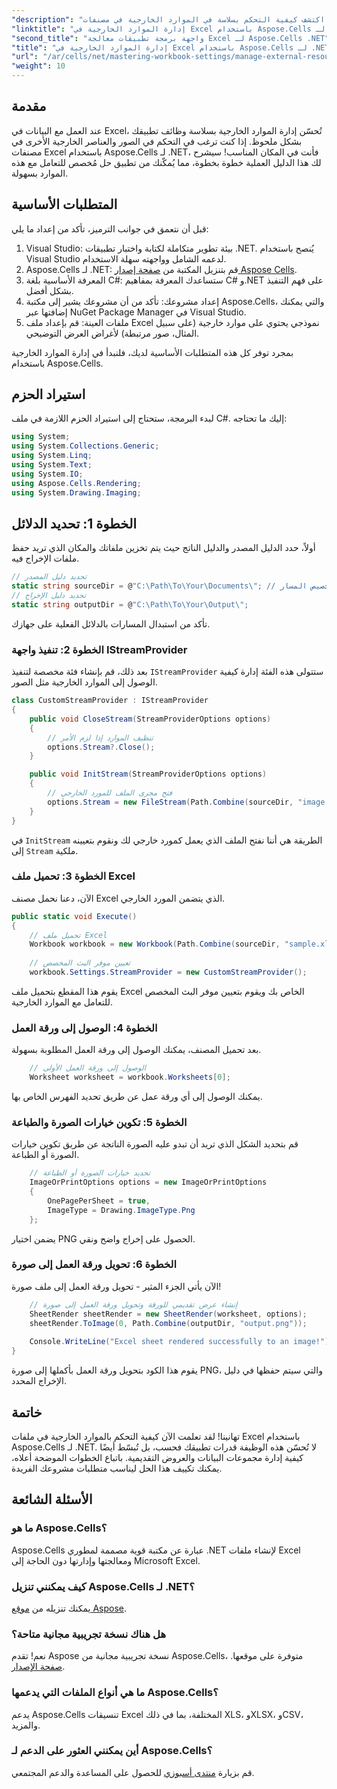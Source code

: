 ```yaml
---
"description": "اكتشف كيفية التحكم بسلاسة في الموارد الخارجية في مصنفات Excel باستخدام Aspose.Cells لـ .NET. يرشدك هذا الدليل الشامل خلال كل خطوة، بدءًا من تنفيذ موفر تدفق مخصص ووصولًا إلى عرض أوراق العمل."
"linktitle": "إدارة الموارد الخارجية في Excel باستخدام Aspose.Cells لـ .NET"
"second_title": "واجهة برمجة تطبيقات معالجة Excel لـ Aspose.Cells .NET"
"title": "إدارة الموارد الخارجية في Excel باستخدام Aspose.Cells لـ .NET"
"url": "/ar/cells/net/mastering-workbook-settings/manage-external-resources-in-excel/"
"weight": 10
---
```


## مقدمة

عند العمل مع البيانات في Excel، تُحسّن إدارة الموارد الخارجية بسلاسة وظائف تطبيقك بشكل ملحوظ. إذا كنت ترغب في التحكم في الصور والعناصر الخارجية الأخرى في مصنفات Excel باستخدام Aspose.Cells لـ .NET، فأنت في المكان المناسب! سيشرح لك هذا الدليل العملية خطوة بخطوة، مما يُمكّنك من تطبيق حل مُخصص للتعامل مع هذه الموارد بسهولة.

## المتطلبات الأساسية

قبل أن نتعمق في جوانب الترميز، تأكد من إعداد ما يلي:

1. Visual Studio: بيئة تطوير متكاملة لكتابة واختبار تطبيقات .NET. يُنصح باستخدام Visual Studio لدعمه الشامل وواجهته سهلة الاستخدام.
2. Aspose.Cells لـ .NET: قم بتنزيل المكتبة من [صفحة إصدار Aspose Cells](https://releases.aspose.com/cells/net/).
3. المعرفة الأساسية بلغة C#: ستساعدك المعرفة بمفاهيم C# و.NET على فهم التنفيذ بشكل أفضل.
4. إعداد مشروعك: تأكد من أن مشروعك يشير إلى مكتبة Aspose.Cells، والتي يمكنك إضافتها عبر NuGet Package Manager في Visual Studio.
5. ملفات العينة: قم بإعداد ملف Excel نموذجي يحتوي على موارد خارجية (على سبيل المثال، صور مرتبطة) لأغراض العرض التوضيحي.

بمجرد توفر كل هذه المتطلبات الأساسية لديك، فلنبدأ في إدارة الموارد الخارجية باستخدام Aspose.Cells.

## استيراد الحزم
لبدء البرمجة، ستحتاج إلى استيراد الحزم اللازمة في ملف C#. إليك ما تحتاجه:
```csharp
using System;
using System.Collections.Generic;
using System.Linq;
using System.Text;
using System.IO;
using Aspose.Cells.Rendering;
using System.Drawing.Imaging;
```

## الخطوة 1: تحديد الدلائل

أولاً، حدد الدليل المصدر والدليل الناتج حيث يتم تخزين ملفاتك والمكان الذي تريد حفظ ملفات الإخراج فيه.

```csharp
// تحديد دليل المصدر
static string sourceDir = @"C:\Path\To\Your\Documents\"; // تخصيص المسار
// تحديد دليل الإخراج
static string outputDir = @"C:\Path\To\Your\Output\";
```

تأكد من استبدال المسارات بالدلائل الفعلية على جهازك.

### الخطوة 2: تنفيذ واجهة IStreamProvider

بعد ذلك، قم بإنشاء فئة مخصصة لتنفيذ `IStreamProvider` ستتولى هذه الفئة إدارة كيفية الوصول إلى الموارد الخارجية مثل الصور.

```csharp
class CustomStreamProvider : IStreamProvider
{
    public void CloseStream(StreamProviderOptions options)
    {
        // تنظيف الموارد إذا لزم الأمر
        options.Stream?.Close();
    }

    public void InitStream(StreamProviderOptions options)
    {
        // فتح مجرى الملف للمورد الخارجي
        options.Stream = new FileStream(Path.Combine(sourceDir, "image.png"), FileMode.Open, FileAccess.Read);
    }
}
```

في `InitStream` الطريقة هي أننا نفتح الملف الذي يعمل كمورد خارجي لك ونقوم بتعيينه إلى `Stream` ملكية.

### الخطوة 3: تحميل ملف Excel

الآن، دعنا نحمل مصنف Excel الذي يتضمن المورد الخارجي.

```csharp
public static void Execute()
{
    // تحميل ملف Excel
    Workbook workbook = new Workbook(Path.Combine(sourceDir, "sample.xlsx"));
    
    // تعيين موفر البث المخصص
    workbook.Settings.StreamProvider = new CustomStreamProvider();
```

يقوم هذا المقطع بتحميل ملف Excel الخاص بك ويقوم بتعيين موفر البث المخصص للتعامل مع الموارد الخارجية.

### الخطوة 4: الوصول إلى ورقة العمل

بعد تحميل المصنف، يمكنك الوصول إلى ورقة العمل المطلوبة بسهولة.

```csharp
    // الوصول إلى ورقة العمل الأولى
    Worksheet worksheet = workbook.Worksheets[0];
```

يمكنك الوصول إلى أي ورقة عمل عن طريق تحديد الفهرس الخاص بها.

### الخطوة 5: تكوين خيارات الصورة والطباعة

قم بتحديد الشكل الذي تريد أن تبدو عليه الصورة الناتجة عن طريق تكوين خيارات الصورة أو الطباعة.

```csharp
    // تحديد خيارات الصورة أو الطباعة
    ImageOrPrintOptions options = new ImageOrPrintOptions
    {
        OnePagePerSheet = true,
        ImageType = Drawing.ImageType.Png
    };
```

يضمن اختيار PNG الحصول على إخراج واضح ونقي.

### الخطوة 6: تحويل ورقة العمل إلى صورة

الآن يأتي الجزء المثير - تحويل ورقة العمل إلى ملف صورة!

```csharp
    // إنشاء عرض تقديمي للورقة وتحويل ورقة العمل إلى صورة
    SheetRender sheetRender = new SheetRender(worksheet, options);
    sheetRender.ToImage(0, Path.Combine(outputDir, "output.png"));
    
    Console.WriteLine("Excel sheet rendered successfully to an image!");
}
```

يقوم هذا الكود بتحويل ورقة العمل بأكملها إلى صورة PNG، والتي سيتم حفظها في دليل الإخراج المحدد.

## خاتمة

تهانينا! لقد تعلمت الآن كيفية التحكم بالموارد الخارجية في ملفات Excel باستخدام Aspose.Cells لـ .NET. لا تُحسّن هذه الوظيفة قدرات تطبيقك فحسب، بل تُبسّط أيضًا كيفية إدارة مجموعات البيانات والعروض التقديمية. باتباع الخطوات الموضحة أعلاه، يمكنك تكييف هذا الحل ليناسب متطلبات مشروعك الفريدة.

## الأسئلة الشائعة

### ما هو Aspose.Cells؟
Aspose.Cells عبارة عن مكتبة قوية مصممة لمطوري .NET لإنشاء ملفات Excel ومعالجتها وإدارتها دون الحاجة إلى Microsoft Excel.

### كيف يمكنني تنزيل Aspose.Cells لـ .NET؟
يمكنك تنزيله من [موقع Aspose](https://releases.aspose.com/cells/net/).

### هل هناك نسخة تجريبية مجانية متاحة؟
نعم! تقدم Aspose نسخة تجريبية مجانية من Aspose.Cells، متوفرة على موقعها. [صفحة الإصدار](https://releases.aspose.com/cells/net/).

### ما هي أنواع الملفات التي يدعمها Aspose.Cells؟
يدعم Aspose.Cells تنسيقات Excel المختلفة، بما في ذلك XLS، وXLSX، وCSV، والمزيد.

### أين يمكنني العثور على الدعم لـ Aspose.Cells؟
قم بزيارة [منتدى أسبوزي](https://forum.aspose.com/c/cells/9) للحصول على المساعدة والدعم المجتمعي.